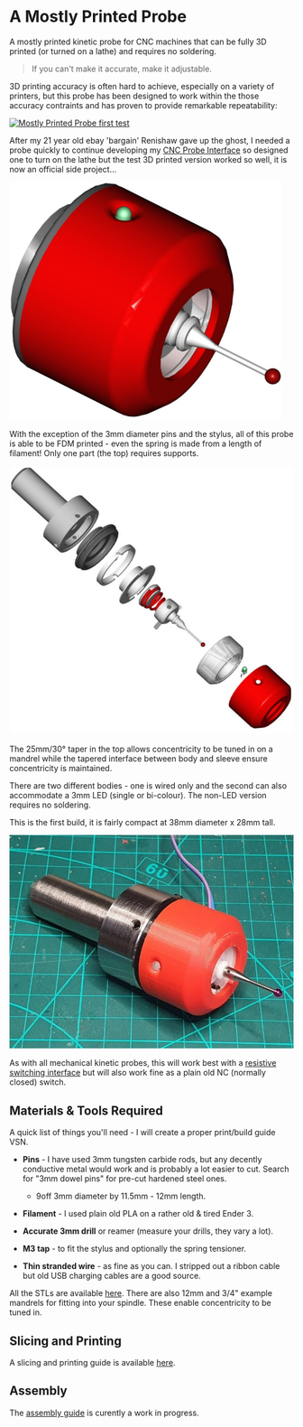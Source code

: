 # A Mostly Printed Probe
A mostly printed kinetic probe for CNC machines that can be fully 3D printed (or turned on a lathe) and requires no soldering.

>If you can't make it accurate, make it adjustable.

3D printing accuracy is often hard to achieve, especially on a variety of printers, but this probe has been designed to work within the those accuracy contraints and has proven to provide remarkable repeatability:

[![Mostly Printed Probe first test](https://img.youtube.com/vi/06nPOA94Pbk/hqdefault.jpg)](https://www.youtube.com/embed/06nPOA94Pbk)


After my 21 year old ebay 'bargain' Renishaw gave up the ghost, I needed a probe quickly to continue developing my [CNC Probe Interface](https://github.com/Stutchbury/CNCProbeInterface) so designed one to turn on the lathe but the test 3D printed version worked so well, it is now an official side project...

![MostlyPrintedProbeWiredLED](images/MostlyPrintedProbeWiredLED.png)

With the exception of the 3mm diameter pins and the stylus, all of this probe is able to be FDM printed - even the spring is made from a length of filament! Only one part (the top) requires supports.


![MostlyPrintedProbeExploded](images/exploded_view.png)

The 25mm/30° taper in the top allows concentricity to be tuned in on a mandrel while the tapered interface between body and sleeve ensure concentricity is maintained. 

There are two different bodies - one is wired only and the second can also accommodate a 3mm LED (single or bi-colour). The non-LED version requires no soldering.

This is the first build, it is fairly compact at 38mm diameter x 28mm tall. 

![first buid](images/first_build.jpeg)

As with all mechanical kinetic probes, this will work best with a [resistive switching interface](https://github.com/Stutchbury/CNCProbeInterface) but will also work fine as a plain old NC (normally closed) switch.


## Materials & Tools Required

A quick list of things you'll need - I will create a proper print/build guide VSN.

- **Pins** - I have used 3mm tungsten carbide rods, but any decently conductive metal would work and is probably a lot easier to cut. Search for "3mm dowel pins" for pre-cut hardened steel ones.

  - 9off 3mm diameter by 11.5mm - 12mm length.

- **Filament** - I used plain old PLA on a rather old & tired Ender 3.

- **Accurate 3mm drill** or reamer (measure your drills, they vary a lot).

- **M3 tap** - to fit the stylus and optionally the spring tensioner.

- **Thin stranded wire** - as fine as you can. I stripped out a ribbon cable but old USB charging cables are a good source.


All the STLs are available [here](stl/). There are also 12mm and 3/4" example mandrels for fitting into your spindle. These enable concentricity to be tuned in.


## Slicing and Printing

A slicing and printing guide is available [here](docs/PRINTING.md).

## Assembly

The [assembly guide](docs/ASSEMBLY.md) is curently a work in progress.